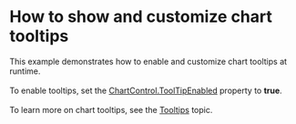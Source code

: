 # How to show and customize chart tooltips


This example demonstrates how to enable and customize chart tooltips at runtime. <br /><br />To enable tooltips, set the <a href="https://documentation.devexpress.com/WindowsForms/DevExpressXtraChartsChartControl_ToolTipEnabledtopic.aspx">ChartControl.ToolTipEnabled</a> property to <strong>true</strong>.<br /><br />To learn more on chart tooltips, see the <a href="https://documentation.devexpress.com/#WindowsForms/CustomDocument11977">Tooltips</a> topic.<br /><br />

<br/>


